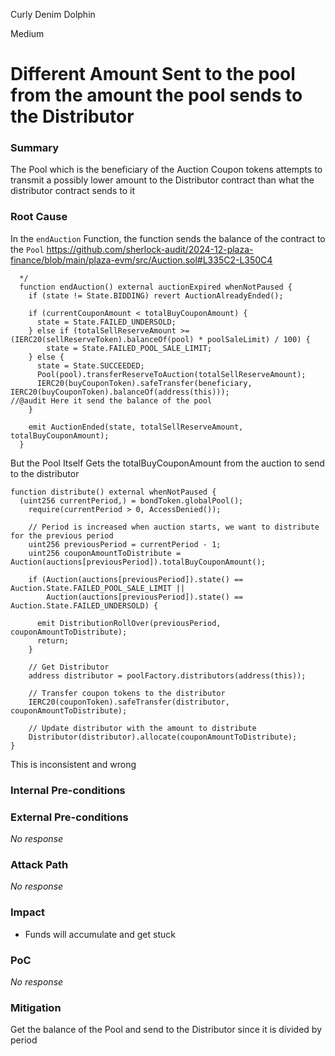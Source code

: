 Curly Denim Dolphin

Medium

# Different Amount Sent to the pool from the amount the pool sends to the Distributor

### Summary

The Pool which is the beneficiary of the Auction Coupon tokens attempts to transmit a possibly lower amount to the Distributor contract than what the distributor contract sends to it 

### Root Cause

In the `endAuction` Function, the function sends the balance of the contract to the `Pool` 
https://github.com/sherlock-audit/2024-12-plaza-finance/blob/main/plaza-evm/src/Auction.sol#L335C2-L350C4
```solidity
  */
  function endAuction() external auctionExpired whenNotPaused {
    if (state != State.BIDDING) revert AuctionAlreadyEnded();

    if (currentCouponAmount < totalBuyCouponAmount) {
      state = State.FAILED_UNDERSOLD;
    } else if (totalSellReserveAmount >= (IERC20(sellReserveToken).balanceOf(pool) * poolSaleLimit) / 100) {
        state = State.FAILED_POOL_SALE_LIMIT;
    } else {
      state = State.SUCCEEDED;
      Pool(pool).transferReserveToAuction(totalSellReserveAmount);
      IERC20(buyCouponToken).safeTransfer(beneficiary, IERC20(buyCouponToken).balanceOf(address(this)));
//@audit Here it send the balance of the pool
    }

    emit AuctionEnded(state, totalSellReserveAmount, totalBuyCouponAmount);
  }
```
But the Pool Itself Gets the totalBuyCouponAmount from the auction to send to the distributor 

```solidity
function distribute() external whenNotPaused {
  (uint256 currentPeriod,) = bondToken.globalPool();
    require(currentPeriod > 0, AccessDenied());

    // Period is increased when auction starts, we want to distribute for the previous period
    uint256 previousPeriod = currentPeriod - 1;
    uint256 couponAmountToDistribute = Auction(auctions[previousPeriod]).totalBuyCouponAmount();

    if (Auction(auctions[previousPeriod]).state() == Auction.State.FAILED_POOL_SALE_LIMIT ||
        Auction(auctions[previousPeriod]).state() == Auction.State.FAILED_UNDERSOLD) {

      emit DistributionRollOver(previousPeriod, couponAmountToDistribute);
      return;
    }

    // Get Distributor
    address distributor = poolFactory.distributors(address(this));

    // Transfer coupon tokens to the distributor
    IERC20(couponToken).safeTransfer(distributor, couponAmountToDistribute);

    // Update distributor with the amount to distribute
    Distributor(distributor).allocate(couponAmountToDistribute);
}
```
This is inconsistent and wrong 

### Internal Pre-conditions

 

### External Pre-conditions

_No response_

### Attack Path

_No response_

### Impact

- Funds will accumulate and get stuck 

### PoC

_No response_

### Mitigation

Get the balance of the Pool and send to the Distributor since it is divided by period